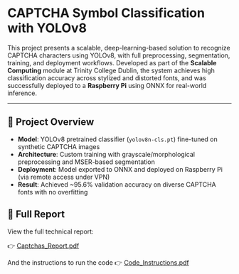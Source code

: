 # CAPTCHA Symbol Classification with YOLOv8

This project presents a scalable, deep-learning-based solution to recognize CAPTCHA characters using YOLOv8, with full preprocessing, segmentation, training, and deployment workflows. Developed as part of the **Scalable Computing** module at Trinity College Dublin, the system achieves high classification accuracy across stylized and distorted fonts, and was successfully deployed to a **Raspberry Pi** using ONNX for real-world inference.

---

## 🧠 Project Overview

- **Model**: YOLOv8 pretrained classifier (`yolov8n-cls.pt`) fine-tuned on synthetic CAPTCHA images
- **Architecture**: Custom training with grayscale/morphological preprocessing and MSER-based segmentation
- **Deployment**: Model exported to ONNX and deployed on Raspberry Pi (via remote access under VPN)
- **Result**: Achieved ~95.6% validation accuracy on diverse CAPTCHA fonts with no overfitting

## 📄 Full Report

View the full technical report:

👉 [Captchas_Report.pdf](./Captchas_Report.pdf)

And the instructions to run the code
👉 [Code_Instructions.pdf](./Code_Instructions.pdf)

